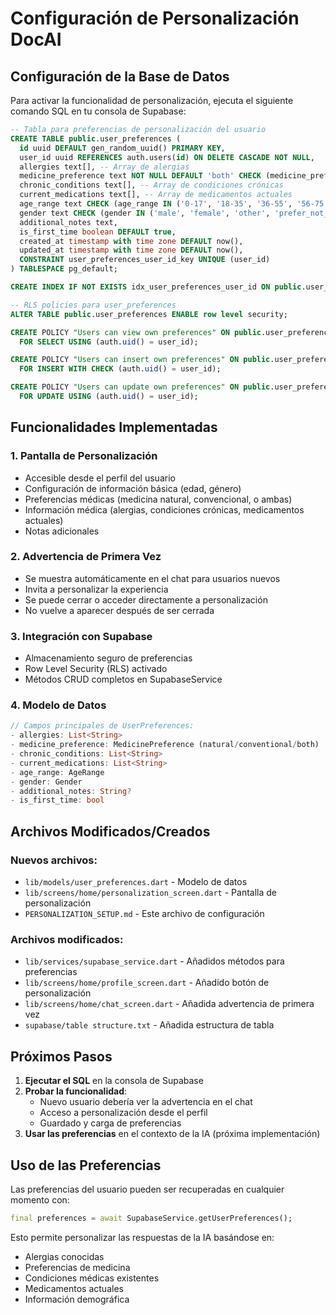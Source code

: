 # Configuración de Personalización DocAI

## Configuración de la Base de Datos

Para activar la funcionalidad de personalización, ejecuta el siguiente comando SQL en tu consola de Supabase:

```sql
-- Tabla para preferencias de personalización del usuario
CREATE TABLE public.user_preferences (
  id uuid DEFAULT gen_random_uuid() PRIMARY KEY,
  user_id uuid REFERENCES auth.users(id) ON DELETE CASCADE NOT NULL,
  allergies text[], -- Array de alergias
  medicine_preference text NOT NULL DEFAULT 'both' CHECK (medicine_preference IN ('natural', 'conventional', 'both')),
  chronic_conditions text[], -- Array de condiciones crónicas
  current_medications text[], -- Array de medicamentos actuales
  age_range text CHECK (age_range IN ('0-17', '18-35', '36-55', '56-75', '75+')),
  gender text CHECK (gender IN ('male', 'female', 'other', 'prefer_not_to_say')),
  additional_notes text,
  is_first_time boolean DEFAULT true,
  created_at timestamp with time zone DEFAULT now(),
  updated_at timestamp with time zone DEFAULT now(),
  CONSTRAINT user_preferences_user_id_key UNIQUE (user_id)
) TABLESPACE pg_default;

CREATE INDEX IF NOT EXISTS idx_user_preferences_user_id ON public.user_preferences USING btree (user_id) TABLESPACE pg_default;

-- RLS policies para user_preferences
ALTER TABLE public.user_preferences ENABLE row level security;

CREATE POLICY "Users can view own preferences" ON public.user_preferences
  FOR SELECT USING (auth.uid() = user_id);

CREATE POLICY "Users can insert own preferences" ON public.user_preferences
  FOR INSERT WITH CHECK (auth.uid() = user_id);

CREATE POLICY "Users can update own preferences" ON public.user_preferences
  FOR UPDATE USING (auth.uid() = user_id);
```

## Funcionalidades Implementadas

### 1. **Pantalla de Personalización**
- Accesible desde el perfil del usuario
- Configuración de información básica (edad, género)
- Preferencias médicas (medicina natural, convencional, o ambas)
- Información médica (alergias, condiciones crónicas, medicamentos actuales)
- Notas adicionales

### 2. **Advertencia de Primera Vez**
- Se muestra automáticamente en el chat para usuarios nuevos
- Invita a personalizar la experiencia
- Se puede cerrar o acceder directamente a personalización
- No vuelve a aparecer después de ser cerrada

### 3. **Integración con Supabase**
- Almacenamiento seguro de preferencias
- Row Level Security (RLS) activado
- Métodos CRUD completos en SupabaseService

### 4. **Modelo de Datos**
```dart
// Campos principales de UserPreferences:
- allergies: List<String>
- medicine_preference: MedicinePreference (natural/conventional/both)
- chronic_conditions: List<String>
- current_medications: List<String>
- age_range: AgeRange
- gender: Gender
- additional_notes: String?
- is_first_time: bool
```

## Archivos Modificados/Creados

### Nuevos archivos:
- `lib/models/user_preferences.dart` - Modelo de datos
- `lib/screens/home/personalization_screen.dart` - Pantalla de personalización
- `PERSONALIZATION_SETUP.md` - Este archivo de configuración

### Archivos modificados:
- `lib/services/supabase_service.dart` - Añadidos métodos para preferencias
- `lib/screens/home/profile_screen.dart` - Añadido botón de personalización
- `lib/screens/home/chat_screen.dart` - Añadida advertencia de primera vez
- `supabase/table structure.txt` - Añadida estructura de tabla

## Próximos Pasos

1. **Ejecutar el SQL** en la consola de Supabase
2. **Probar la funcionalidad**:
   - Nuevo usuario debería ver la advertencia en el chat
   - Acceso a personalización desde el perfil
   - Guardado y carga de preferencias
3. **Usar las preferencias** en el contexto de la IA (próxima implementación)

## Uso de las Preferencias

Las preferencias del usuario pueden ser recuperadas en cualquier momento con:

```dart
final preferences = await SupabaseService.getUserPreferences();
```

Esto permite personalizar las respuestas de la IA basándose en:
- Alergias conocidas
- Preferencias de medicina
- Condiciones médicas existentes
- Medicamentos actuales
- Información demográfica